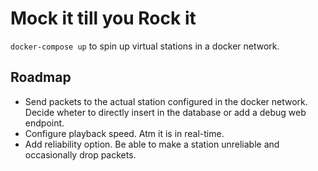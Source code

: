 # Mock it till you Rock it

`docker-compose up` to spin up virtual stations in a docker network.


## Roadmap

- Send packets to the actual station configured in the docker network. Decide wheter to directly insert in the database or add a debug web endpoint.
- Configure playback speed. Atm it is in real-time.
- Add reliability option. Be able to make a station unreliable and occasionally drop packets.